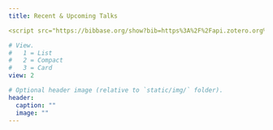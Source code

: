```yaml
---
title: Recent & Upcoming Talks

<script src="https://bibbase.org/show?bib=https%3A%2F%2Fapi.zotero.org%2Fusers%2F4303904%2Fcollections%2FNI5FE6Y5%2Fitems%3Fkey%3DWVs77Ej4j9ohl4u85F5yltkK%26format%3Dbibtex%26limit%3D100&jsonp=1"></script>

# View.
#   1 = List
#   2 = Compact
#   3 = Card
view: 2

# Optional header image (relative to `static/img/` folder).
header:
  caption: ""
  image: ""
---
```

